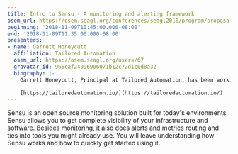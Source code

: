 ```yaml
---
title: Intro to Sensu - A monitoring and alerting framework
osem_url: https://osem.seagl.org/conferences/seagl2018/program/proposals/440
beginning: '2018-11-09T10:45:00.000-08:00'
end: '2018-11-09T11:35:00.000-08:00'
presenters:
- name: Garrett Honeycutt
  affiliation: Tailored Automation
  osem_url: https://osem.seagl.org/users/67
  gravatar_id: 965eaf24096906071b12c72d1c0d8a32
  biography: |-
    Garrett Honeycutt, Principal at Tailored Automation, has been working with open source software and spreading its merits for over twenty years. He is passionate about automating systems and teaching others. Regularly sharing his experiences, he has had the opportunity to speak at conferences across the globe and now organizes DevOpsDays Indianapolis.

    [https://tailoredautomation.io/](https://tailoredautomation.io/)
---
```


Sensu is an open source monitoring solution built for today's environments. Sensu allows you to get complete visibility of your infrastructure and software. Besides monitoring, it also does alerts and metrics routing and ties into tools you might already use. You will leave understanding how Sensu works and how to quickly get started using it.

